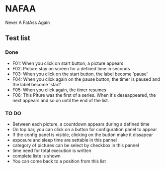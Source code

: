 
# NAFAA

Never A FatAss Again

## Test list

### Done
* F01: When you click on start button, a picture appears
* F02: Picture stay on screen for a defined time in seconds
* F03: When you click on the start button, the label become 'pause'
* F04: When you click again on the pause button, the timer is paused and the label become 'start'
* F05: When you click again, the timer resumes
* F06: This Piture was the first of a series. When it's deseappeared, the next appears and so on until the end of the list.

### TO DO
* Between each picture, a countdown appears during a defined time
* On top bar, you can click on a button for configuration panel to appear
* If the config panel is visible, clicking on the button make it dissapear
* exposure and sleep time are settable in this pannel
* category of pictures can be select by checkbox in this pannel
* time need for total execution is written
* complete liste is shown 
* You can come back to a position from this list

